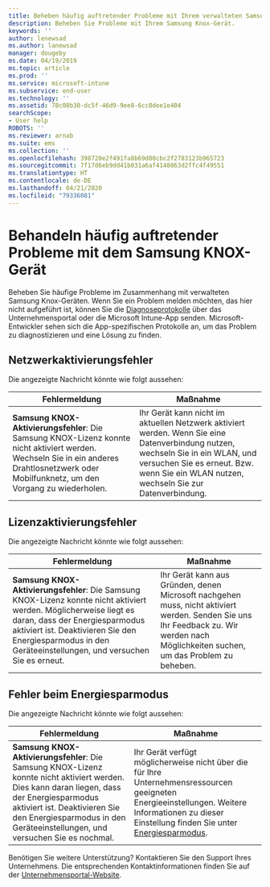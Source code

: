 ```yaml
---
title: Beheben häufig auftretender Probleme mit Ihrem verwalteten Samsung Knox-Gerät | Microsoft-Dokumentation
description: Beheben Sie Probleme mit Ihrem Samsung Knox-Gerät.
keywords: ''
author: lenewsad
ms.author: lanewsad
manager: dougeby
ms.date: 04/19/2019
ms.topic: article
ms.prod: ''
ms.service: microsoft-intune
ms.subservice: end-user
ms.technology: ''
ms.assetid: 78c08b30-dc5f-46d9-9ee8-6cc8dee1e404
searchScope:
- User help
ROBOTS: ''
ms.reviewer: arnab
ms.suite: ems
ms.collection: ''
ms.openlocfilehash: 398720e2f491fa8b69d80cbc2f2783123b965723
ms.sourcegitcommit: 7f17d6eb9dd41b031a6af4148863d2ffc4f49551
ms.translationtype: HT
ms.contentlocale: de-DE
ms.lasthandoff: 04/21/2020
ms.locfileid: "79336081"
---
```

# <a name="fix-common-issues-with-your-samsung-knox-device"></a>Behandeln häufig auftretender Probleme mit dem Samsung KNOX-Gerät

Beheben Sie häufige Probleme im Zusammenhang mit verwalteten Samsung Knox-Geräten. Wenn Sie ein Problem melden möchten, das hier nicht aufgeführt ist, können Sie die [Diagnoseprotokolle](send-logs-to-microsoft-android.md) über das Unternehmensportal oder die Microsoft Intune-App senden. Microsoft-Entwickler sehen sich die App-spezifischen Protokolle an, um das Problem zu diagnostizieren und eine Lösung zu finden.    

## <a name="network-activation-error"></a>Netzwerkaktivierungsfehler  

Die angezeigte Nachricht könnte wie folgt aussehen:

|Fehlermeldung|Maßnahme|
|---|---|
|**Samsung KNOX-Aktivierungsfehler**: Die Samsung KNOX-Lizenz konnte nicht aktiviert werden. Wechseln Sie in ein anderes Drahtlosnetzwerk oder Mobilfunknetz, um den Vorgang zu wiederholen.|Ihr Gerät kann nicht im aktuellen Netzwerk aktiviert werden. Wenn Sie eine Datenverbindung nutzen, wechseln Sie in ein WLAN, und versuchen Sie es erneut. Bzw. wenn Sie ein WLAN nutzen, wechseln Sie zur Datenverbindung.|

## <a name="license-activation-error"></a>Lizenzaktivierungsfehler

Die angezeigte Nachricht könnte wie folgt aussehen:

|Fehlermeldung|Maßnahme|
|---|---|
|**Samsung KNOX-Aktivierungsfehler**: Die Samsung KNOX-Lizenz konnte nicht aktiviert werden. Möglicherweise liegt es daran, dass der Energiesparmodus aktiviert ist. Deaktivieren Sie den Energiesparmodus in den Geräteeinstellungen, und versuchen Sie es erneut.|Ihr Gerät kann aus Gründen, denen Microsoft nachgehen muss, nicht aktiviert werden. Senden Sie uns Ihr Feedback zu. Wir werden nach Möglichkeiten suchen, um das Problem zu beheben.|

## <a name="power-saving-mode-error"></a>Fehler beim Energiesparmodus

Die angezeigte Nachricht könnte wie folgt aussehen:

|Fehlermeldung|Maßnahme|
|---|---|
|**Samsung KNOX-Aktivierungsfehler**: Die Samsung KNOX-Lizenz konnte nicht aktiviert werden. Dies kann daran liegen, dass der Energiesparmodus aktiviert ist. Deaktivieren Sie den Energiesparmodus in den Geräteeinstellungen, und versuchen Sie es nochmal. |Ihr Gerät verfügt möglicherweise nicht über die für Ihre Unternehmensressourcen geeigneten Energieeinstellungen. Weitere Informationen zu dieser Einstellung finden Sie unter [Energiesparmodus](https://go.microsoft.com/fwlink/?linkid=2077422&clcid=0x409).|  

Benötigen Sie weitere Unterstützung? Kontaktieren Sie den Support Ihres Unternehmens. Die entsprechenden Kontaktinformationen finden Sie auf der [Unternehmensportal-Website](https://go.microsoft.com/fwlink/?linkid=2010980).
